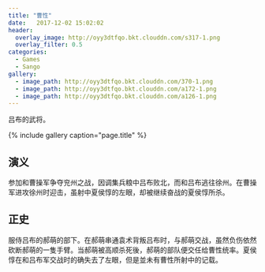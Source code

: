 ```yaml
---
title: "曹性"
date:   2017-12-02 15:02:02
header:
  overlay_image: http://oyy3dtfqo.bkt.clouddn.com/s317-1.png
  overlay_filter: 0.5
categories:
  - Games
  - Sango
gallery:
  - image_path: http://oyy3dtfqo.bkt.clouddn.com/370-1.png
  - image_path: http://oyy3dtfqo.bkt.clouddn.com/a172-1.png
  - image_path: http://oyy3dtfqo.bkt.clouddn.com/a126-1.png
---
```


吕布的武将。

{% include gallery caption="page.title" %}

## 演义

参加和曹操军争夺兖州之战，因调集兵粮中吕布败北，而和吕布逃往徐州。在曹操军进攻徐州时迎击，虽射中夏侯惇的左眼，却被继续奋战的夏侯惇所杀。

## 正史

服侍吕布的郝萌的部下。在郝萌串通袁术背叛吕布时，与郝萌交战，虽然负伤依然砍断郝萌的一隻手臂。当郝萌被高顺杀死後，郝萌的部队便交任给曹性统率。夏侯惇在和吕布军交战时的确失去了左眼，但是並未有曹性所射中的记载。